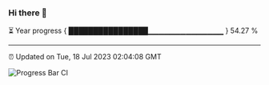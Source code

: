 ### Hi there 👋

⏳ Year progress { ████████████████▁▁▁▁▁▁▁▁▁▁▁▁▁▁ } 54.27 %

---

⏰ Updated on Tue, 18 Jul 2023 02:04:08 GMT

![Progress Bar CI](https://github.com/ZhaoGui/ZhaoGui/workflows/Progress%20Bar%20CI/badge.svg)
